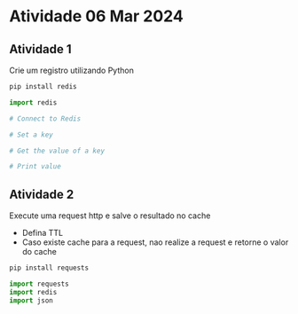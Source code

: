 # Atividade 06 Mar 2024

## Atividade 1 

Crie um registro utilizando Python

```BASH
pip install redis
```

```PYTHON
import redis

# Connect to Redis

# Set a key

# Get the value of a key

# Print value

```

## Atividade 2

Execute uma request http e salve o resultado no cache

- Defina TTL
- Caso existe cache para a request, nao realize a request e retorne o valor do cache

```BASH
pip install requests
```

```PYTHON
import requests
import redis
import json

```
